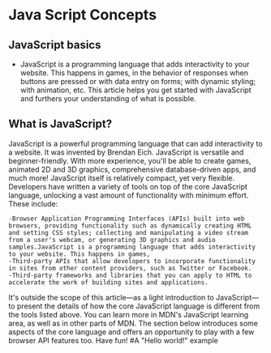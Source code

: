 # Java Script Concepts
## JavaScript basics
- JavaScript is a programming language that adds interactivity to your website. This happens in games, 
in the behavior of responses when buttons are pressed or with data entry on forms; with dynamic styling; with animation, etc. 
This article helps you get started with JavaScript and furthers your understanding of what is possible.

## What is JavaScript?
JavaScript is a powerful programming language that can add interactivity to a website. It was invented by Brendan Eich.
JavaScript is versatile and beginner-friendly. With more experience, you'll be able to create games, animated 2D and 3D graphics, comprehensive database-driven apps, and much more!
JavaScript itself is relatively compact, yet very flexible. Developers have written a variety of tools on top of the core JavaScript language, unlocking a vast amount of functionality with minimum effort. These include:
```
-Browser Application Programming Interfaces (APIs) built into web browsers, providing functionality such as dynamically creating HTML and setting CSS styles; collecting and manipulating a video stream from a user's webcam, or generating 3D graphics and audio samples.JavaScript is a programming language that adds interactivity to your website. This happens in games,
-Third-party APIs that allow developers to incorporate functionality in sites from other content providers, such as Twitter or Facebook.
-Third-party frameworks and libraries that you can apply to HTML to accelerate the work of building sites and applications.
```
It's outside the scope of this article—as a light introduction to JavaScript—to present the details of how the core JavaScript language is different from the tools listed above. You can learn more in MDN's JavaScript learning area, as well as in other parts of MDN.
The section below introduces some aspects of the core language and offers an opportunity to play with a few browser API features too. Have fun!
#A "Hello world!" example

